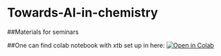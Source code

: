 # Towards-AI-in-chemistry
##Materials for seminars


##One can find colab notebook with xtb set up in here: [![Open in Colab](https://colab.research.google.com/assets/colab-badge.svg)](https://github.com/ondevg/Towards-AI-in-chemistry/blob/main/xtb_colab.ipynb)
